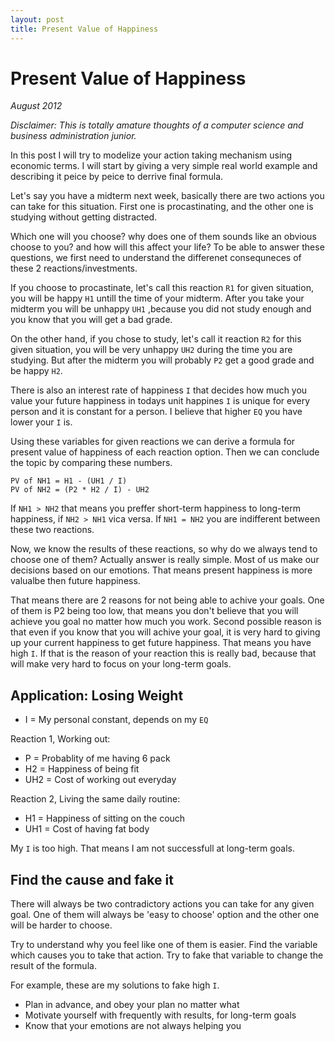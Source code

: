 ```yaml
--- 
layout: post 
title: Present Value of Happiness 
---
```


# Present Value of Happiness

_August 2012_

_Disclaimer: This is totally amature thoughts of a computer science and
business administration junior._

In this post I will try to modelize your action taking mechanism using
economic terms. I will start by giving a very simple real world example and
describing it peice by peice to derrive final formula.

Let's say you have a midterm next week, basically there are two actions you
can take for this situation. First one is procastinating, and the other one
is studying without getting distracted. 

Which one will you choose? why does one of them sounds like an obvious
choose to you? and how will this affect your life? To be able to answer
these questions, we first need to understand the differenet consequneces of
these 2 reactions/investments.

If you choose to procastinate, let's call this reaction `R1` for given
situation, you will be happy `H1` untill the time of your midterm. After
you take your midterm you will be unhappy `UH1` ,because you did not study
enough and you know that you will get a bad grade.

On the other hand, if you chose to study, let's call it reaction `R2` for
this given situation, you will be very unhappy `UH2` during the time you
are studying. But after the midterm you will probably `P2` get a good grade
and be happy `H2`.

There is also an interest rate of happiness `I` that decides how much you
value your future happiness in todays unit happines `I` is unique for every
person and it is constant for a person. I believe that higher `EQ` you have
lower your `I` is.

Using these variables for given reactions we can derive a formula for
present value of happiness of each reaction option. Then we can conclude
the topic by comparing these numbers.

    PV of NH1 = H1 - (UH1 / I) 
    PV of NH2 = (P2 * H2 / I) - UH2  

If `NH1 > NH2` that means you preffer short-term happiness to long-term
happiness, if `NH2 > NH1` vica versa. If `NH1 = NH2` you are indifferent
between these two reactions.

Now, we know the results of these reactions, so why do we always tend to
choose one of them? Actually answer is really simple. Most of us make our
decisions based on our emotions. That means present happiness is more
valualbe then future happiness.

That means there are 2 reasons for not being able to achive your goals. One
of them is P2 being too low, that means you don't believe that you will
achieve you goal no matter how much you work. Second possible reason is
that even if you know that you will achive your goal, it is very hard to
giving up your current happiness to get future happiness. That means you
have high `I`. If that is the reason of your reaction this is really bad,
because that will make very hard to focus on your long-term goals.

## Application: Losing Weight

+ I = My personal constant, depends on my `EQ`

Reaction 1, Working out:

+ P = Probablity of me having 6 pack
+ H2 = Happiness of being fit
+ UH2 = Cost of working out everyday

Reaction 2, Living the same daily routine:

+ H1 = Happiness of sitting on the couch
+ UH1 = Cost of having fat body

My `I` is too high. That means I am not successfull at long-term goals.

## Find the cause and fake it 

There will always be two contradictory actions you can take for any given
goal. One of them will always be 'easy to choose' option and the other one
will be harder to choose. 

Try to understand why you feel like one of them is easier. Find the
variable which causes you to take that action. Try to fake that variable to
change the result of the formula.

For example, these are my solutions to fake high `I`.

+ Plan in advance, and obey your plan no matter what
+ Motivate yourself with frequently with results, for long-term goals
+ Know that your emotions are not always helping you
